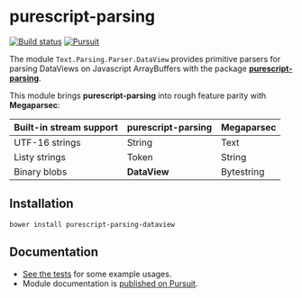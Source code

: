 # purescript-parsing

[![Build status](https://travis-ci.org/jamesdbrock/purescript-parsing-dataview.svg?branch=master)](https://travis-ci.org/jamesdbrock/purescript-parsing-dataview)
[![Pursuit](http://pursuit.purescript.org/packages/purescript-parsing-dataview/badge)](http://pursuit.purescript.org/packages/purescript-parsing-dataview/)

The module `Text.Parsing.Parser.DataView` provides primitive parsers for parsing
DataViews on Javascript ArrayBuffers with the package
[__purescript-parsing__](https://github.com/purescript-contrib/purescript-parsing).

This module brings __purescript-parsing__ into rough feature parity
with __Megaparsec__:

| Built-in stream support | purescript-parsing | Megaparsec |
|----|-----|----|
| UTF-16 strings | String | Text |
| Listy strings | Token | String |
| Binary blobs | __DataView__ | Bytestring |

## Installation

```
bower install purescript-parsing-dataview
```

## Documentation

- [See the tests](test/Main.purs) for some example usages.
- Module documentation is [published on Pursuit](http://pursuit.purescript.org/packages/purescript-parsing-dataview).
